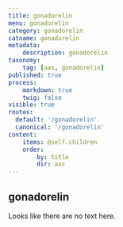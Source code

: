 ```yaml
---
title: gonadorelin
menu: gonadorelin
category: gonadorelin
catname: gonadorelin
metadata:
    description: gonadorelin
taxonomy:
    tag: [aas, gonadorelin]
published: true
process:
    markdown: true
    twig: false
visible: true
routes:
  default: '/gonadorelin'
  canonical: '/gonadorelin'
content:
    items: @self.children
    order:
        by: title
        dir: asc
---
```

## gonadorelin
Looks like there are no text here.
